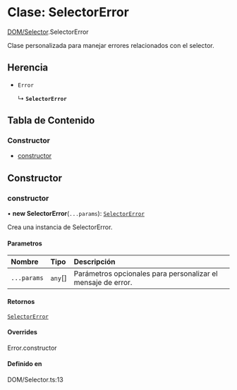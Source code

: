 # Clase: SelectorError

[DOM/Selector](../wiki/DOM.Selector).SelectorError

Clase personalizada para manejar errores relacionados con el selector.

## Herencia

- `Error`

  ↳ **`SelectorError`**

## Tabla de Contenido

### Constructor

- [constructor](../wiki/DOM.Selector.SelectorError#constructor)

## Constructor

### constructor

• **new SelectorError**(`...params`): [`SelectorError`](../wiki/DOM.Selector.SelectorError)

Crea una instancia de SelectorError.

#### Parametros

| Nombre | Tipo | Descripción |
| :------ | :------ | :------ |
| `...params` | `any`[] | Parámetros opcionales para personalizar el mensaje de error. |

#### Retornos

[`SelectorError`](../wiki/DOM.Selector.SelectorError)

#### Overrides

Error.constructor

#### Definido en

DOM/Selector.ts:13
